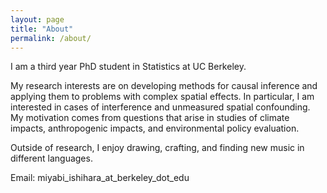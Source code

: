 ```yaml
---
layout: page
title: "About"
permalink: /about/
---
```


I am a third year PhD student in Statistics at UC Berkeley.

My research interests are on developing methods for causal inference and applying them to problems with complex spatial effects. In particular, I am interested in cases of interference and unmeasured spatial confounding. My motivation comes from questions that arise in studies of climate impacts, anthropogenic impacts, and environmental policy evaluation.

Outside of research, I enjoy drawing, crafting, and finding new music in different languages.

Email: miyabi_ishihara_at_berkeley_dot_edu
